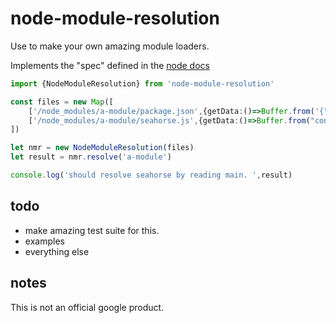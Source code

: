 # node-module-resolution
Use to make your own amazing module loaders.

Implements the "spec" defined in the [node docs](https://nodejs.org/dist/latest-v10.x/docs/api/modules.html#modules_all_together)

```typescript
import {NodeModuleResolution} from 'node-module-resolution'

const files = new Map([
    ['/node_modules/a-module/package.json',{getData:()=>Buffer.from('{"main":"seahorse.js"}')}],
    ['/node_modules/a-module/seahorse.js',{getData:()=>Buffer.from("console.log('javascript')")}]
])

let nmr = new NodeModuleResolution(files)
let result = nmr.resolve('a-module')

console.log('should resolve seahorse by reading main. ',result)
```
## todo

- make amazing test suite for this.
- examples
- everything else

## notes

This is not an official google product.
